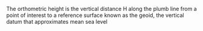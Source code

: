 The orthometric height is the vertical distance H along the plumb line from a point of interest to a reference surface known as the geoid, the vertical datum that approximates mean sea level
